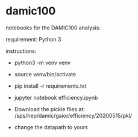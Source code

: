 # damic100
notebooks for the DAMIC100 analysis:  

requirement: Python 3 


instructions:

- python3 -m venv venv 
- source venv/bin/activate 
- pip install -r requirements.txt
- jupyter notebook efficiency.ipynb

- Download the pickle files at:  
/sps/hep/damic/gaior/efficiency/20200515/pkl/  
- change the datapath to yours

